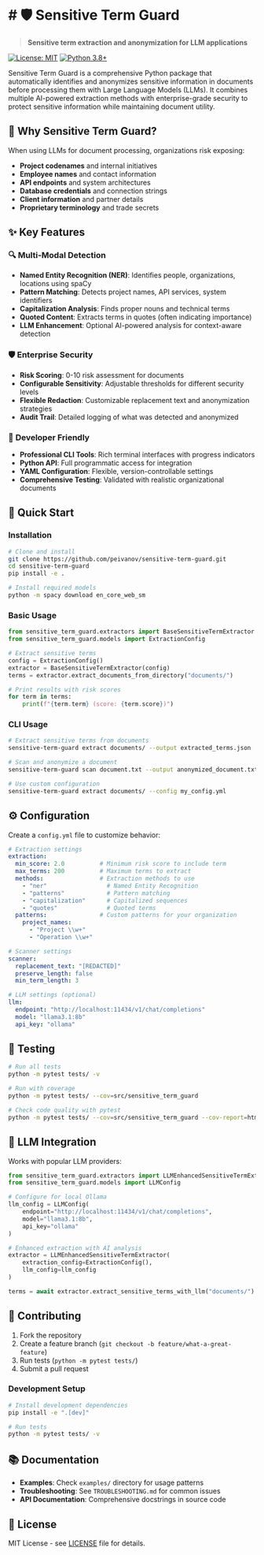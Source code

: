 # # 🛡️ Sensitive Term Guard

> **Sensitive term extraction and anonymization for LLM applications**

[![License: MIT](https://img.shields.io/badge/License-MIT-yellow.svg)](https://opensource.org/licenses/MIT)
[![Python 3.8+](https://img.shields.io/badge/python-3.8+-blue.svg)](https://www.python.org/downloads/)

Sensitive Term Guard is a comprehensive Python package that automatically identifies and anonymizes sensitive information in documents before processing them with Large Language Models (LLMs). It combines multiple AI-powered extraction methods with enterprise-grade security to protect sensitive information while maintaining document utility.

## 🎯 Why Sensitive Term Guard?

When using LLMs for document processing, organizations risk exposing:
- **Project codenames** and internal initiatives
- **Employee names** and contact information
- **API endpoints** and system architectures
- **Database credentials** and connection strings
- **Client information** and partner details
- **Proprietary terminology** and trade secrets

## ✨ Key Features

### 🔍 **Multi-Modal Detection**
- **Named Entity Recognition (NER)**: Identifies people, organizations, locations using spaCy
- **Pattern Matching**: Detects project names, API services, system identifiers
- **Capitalization Analysis**: Finds proper nouns and technical terms
- **Quoted Content**: Extracts terms in quotes (often indicating importance)
- **LLM Enhancement**: Optional AI-powered analysis for context-aware detection

### 🛡️ **Enterprise Security**
- **Risk Scoring**: 0-10 risk assessment for documents
- **Configurable Sensitivity**: Adjustable thresholds for different security levels
- **Flexible Redaction**: Customizable replacement text and anonymization strategies
- **Audit Trail**: Detailed logging of what was detected and anonymized

### 🔧 **Developer Friendly**
- **Professional CLI Tools**: Rich terminal interfaces with progress indicators
- **Python API**: Full programmatic access for integration
- **YAML Configuration**: Flexible, version-controllable settings
- **Comprehensive Testing**: Validated with realistic organizational documents

## 🚀 Quick Start

### Installation

```bash
# Clone and install
git clone https://github.com/peivanov/sensitive-term-guard.git
cd sensitive-term-guard
pip install -e .

# Install required models
python -m spacy download en_core_web_sm
```

### Basic Usage

```python
from sensitive_term_guard.extractors import BaseSensitiveTermExtractor
from sensitive_term_guard.models import ExtractionConfig

# Extract sensitive terms
config = ExtractionConfig()
extractor = BaseSensitiveTermExtractor(config)
terms = extractor.extract_documents_from_directory("documents/")

# Print results with risk scores
for term in terms:
    print(f"{term.term} (score: {term.score})")
```

### CLI Usage

```bash
# Extract sensitive terms from documents
sensitive-term-guard extract documents/ --output extracted_terms.json

# Scan and anonymize a document
sensitive-term-guard scan document.txt --output anonymized_document.txt

# Use custom configuration
sensitive-term-guard extract documents/ --config my_config.yml
```

## ⚙️ Configuration

Create a `config.yml` file to customize behavior:

```yaml
# Extraction settings
extraction:
  min_score: 2.0          # Minimum risk score to include term
  max_terms: 200          # Maximum terms to extract
  methods:                # Extraction methods to use
    - "ner"                 # Named Entity Recognition
    - "patterns"            # Pattern matching
    - "capitalization"      # Capitalized sequences
    - "quotes"              # Quoted terms
  patterns:               # Custom patterns for your organization
    project_names:
      - "Project \\w+"
      - "Operation \\w+"

# Scanner settings
scanner:
  replacement_text: "[REDACTED]"
  preserve_length: false
  min_term_length: 3

# LLM settings (optional)
llm:
  endpoint: "http://localhost:11434/v1/chat/completions"
  model: "llama3.1:8b"
  api_key: "ollama"
```

## 🧪 Testing

```bash
# Run all tests
python -m pytest tests/ -v

# Run with coverage
python -m pytest tests/ --cov=src/sensitive_term_guard

# Check code quality with pytest
python -m pytest tests/ --cov=src/sensitive_term_guard --cov-report=html
```

## 🔌 LLM Integration

Works with popular LLM providers:

```python
from sensitive_term_guard.extractors import LLMEnhancedSensitiveTermExtractor
from sensitive_term_guard.models import LLMConfig

# Configure for local Ollama
llm_config = LLMConfig(
    endpoint="http://localhost:11434/v1/chat/completions",
    model="llama3.1:8b",
    api_key="ollama"
)

# Enhanced extraction with AI analysis
extractor = LLMEnhancedSensitiveTermExtractor(
    extraction_config=ExtractionConfig(),
    llm_config=llm_config
)

terms = await extractor.extract_sensitive_terms_with_llm("documents/")
```

## 🤝 Contributing

1. Fork the repository
2. Create a feature branch (`git checkout -b feature/what-a-great-feature`)
3. Run tests (`python -m pytest tests/`)
4. Submit a pull request

### Development Setup

```bash
# Install development dependencies
pip install -e ".[dev]"

# Run tests
python -m pytest tests/ -v
```

## 📚 Documentation

- **Examples**: Check `examples/` directory for usage patterns
- **Troubleshooting**: See `TROUBLESHOOTING.md` for common issues
- **API Documentation**: Comprehensive docstrings in source code

## 📄 License

MIT License - see [LICENSE](LICENSE) file for details.
